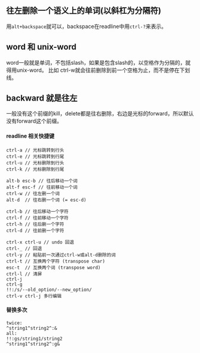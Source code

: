 ## 往左删除一个语义上的单词(以斜杠为分隔符)
用`alt+backspace`就可以，backspace在readline中用`ctrl-?`来表示。

## word 和 unix-word
word一般就是单词，不包括slash，如果是包含slash的，以空格作为分隔的，就得用unix-word。
比如 ctrl-w就会往前删除到前一个空格为止，而不是停在下划线。

##  backward 就是往左
一般没有这个前缀的kill，delete都是往右删除，右边是光标的forward，所以默认没有forward这个前缀。


#### readline 相关快捷键
```
ctrl-a // 光标跳转到行头
ctrl-e // 光标跳转到行尾
ctrl-u // 光标删除到行头
ctrl-k // 光标删除到行尾

alt-b esc-b // 往后移动一个词
alt-f esc-f // 往前移动一个词
ctrl-w // 往左删一个词
alt-d  // 往右删一个词 (= esc-d)

ctrl-b // 往后移动一个字符
ctrl-f // 往前移动一个字符
ctrl-h // 往后删一个字符
ctrl-d // 往前删一个字符

ctrl-x ctrl-u // undo 回退
ctrl-_ // 回退
ctrl-y // 粘贴前一次通过ctrl-w或alt-d删除的词
ctrl-t // 互换两个字符 (transpose char)
esc-t  // 互换两个词 (transpose word)
ctrl-l // 清屏
ctrl-j
ctrl-g
!!:/s/--old_option/--new_option/
ctrl-v ctrl-j 多行编辑
```   

#### 替换多次 
```
twice:
^string1^string2^:&
all:
!!:gs/string1/string2
^string1^string2^:g&
```
